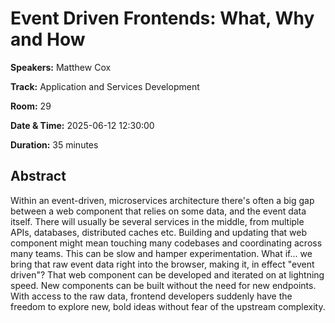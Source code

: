 # Event Driven Frontends: What, Why and How

**Speakers:** Matthew Cox
                    
**Track:** Application and Services Development
                    
**Room:** 29
                    
**Date & Time:** 2025-06-12 12:30:00
                    
**Duration:** 35 minutes
                    
## Abstract
                    
Within an event-driven, microservices architecture there's often a big gap between a web component that relies on some data, and the event data itself. There will usually be several services in the middle, from multiple APIs, databases, distributed caches etc. Building and updating that web component might mean touching many codebases and coordinating across many teams. This can be slow and hamper experimentation. What if... we bring that raw event data right into the browser, making it, in effect "event driven"? That web component can be developed and iterated on at lightning speed. New components can be built without the need for new endpoints. With access to the raw data, frontend developers suddenly have the freedom to explore new, bold ideas without fear of the upstream complexity.
